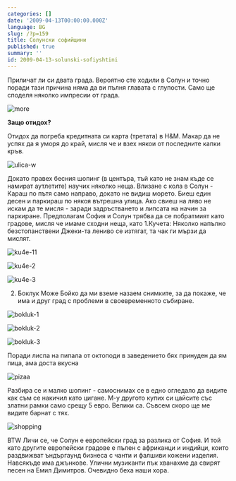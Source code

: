 ```yaml
---
categories: []
date: '2009-04-13T00:00:00.000Z'
language: BG
slug: /?p=159
title: Солунски софийщини
published: true
summary: ''
id: 2009-04-13-solunski-sofiyshtini
---
```


Приличат ли си двата града. Вероятно сте ходили в Солун и точно поради тази причина няма да ви пълня главата с глупости. Само ще споделя няколко импресии от града. 

![more](https://raw.githubusercontent.com/kirilchristov/blog_images/main/2009/04/more.jpg)

  

**Защо отидох?**

 Отидох да погреба кредитната си карта (третата) в H&M. Макар да не успях да я уморя до край, мисля че и взех някои от последните капки кръв. 

![ulica-w](https://raw.githubusercontent.com/kirilchristov/blog_images/main/2009/04/ulica-w.jpg)

 Докато правех бесния шопинг (в центъра, тъй като не знам къде се намират аутлетите) научих няколко неща. Влизане с кола в Солун - Караш по пътя само направо, докато не видиш морето. Биеш един десен и паркираш по някоя вътрешна улица. Ако свиеш на ляво не искам да те мисля - заради задръстването и липсата на начин за паркиране. Предполагам София и Солун трябва да се побратмият като градове, мисля че имаме сходни неща, като 1.Кучета: Няколко напълно безстопанствени Джеки-та лениво се изтягат, та чак ги мързи да мислят. 

![ku4e-11](https://raw.githubusercontent.com/kirilchristov/blog_images/main/2009/04/ku4e-11.jpg)

 

![ku4e-2](https://raw.githubusercontent.com/kirilchristov/blog_images/main/2009/04/ku4e-2.jpg)

 

![ku4e-3](https://raw.githubusercontent.com/kirilchristov/blog_images/main/2009/04/ku4e-3.jpg)

 2. Боклук Може Бойко да ми вземе назаем снимките, за да покаже, че има и друг град с проблеми в своевременното събиране. 

![bokluk-1](https://raw.githubusercontent.com/kirilchristov/blog_images/main/2009/04/bokluk-1.jpg)

 

![bokluk-2](https://raw.githubusercontent.com/kirilchristov/blog_images/main/2009/04/bokluk-2.jpg)

 

![bokluk-3](https://raw.githubusercontent.com/kirilchristov/blog_images/main/2009/04/bokluk-3.jpg)

 Поради лиспа на пипала от октоподи в заведението бях принуден да ям пица, ама доста вкусна 

![pizaa](https://raw.githubusercontent.com/kirilchristov/blog_images/main/2009/04/pizaa.jpg)

 Разбира се и малко шопинг - самоснимах се в едно огледало да видите как съм се накичил като цигане. М-у другото купих си цайсите със златни рамки само срещу 5 евро. Велики са. Съвсем скоро ще ме видите барнат с тях. 

![shopping](https://raw.githubusercontent.com/kirilchristov/blog_images/main/2009/04/shopping.jpg)

 BTW Личи се, че Солун е европейски град за разлика от София. И той като другите европейски градове е пълен с африканци и индийци, които раздвижват ъндъргаунд бизнеса с чанти и фалшиви кожени изделия. Навсякъде има джънкове. Улични музиканти пък хванахме да свирят песен на Емил Димитров. Очевидно беха наши хора.
